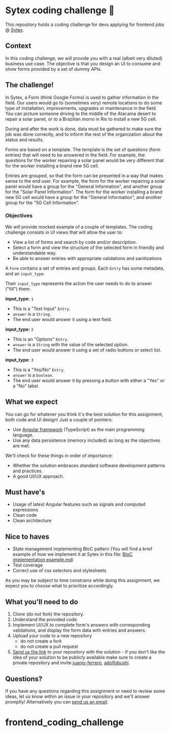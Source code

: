 # Sytex coding challenge 🎯

This repository holds a coding challenge for devs applying for frontend jobs @ [Sytex](https://sytex.io).

## Context

In this coding challenge, we will provide you with a real (albeit very diluted) business use case. The objective is that you design an UI to consume and show forms provided by a set of dummy APIs.

## The challenge!

In Sytex, a Form (think Google Forms) is used to gather information in the field. Our users would go to (sometimes _very_) remote locations to do some type of installation, improvements, upgrades or maintenance in the field. You can picture someone driving to the middle of the Atacama desert to repair a solar panel, or to a Brazilian _morro_ in Rio to install a new 5G cell.

During and after the work is done, data must be gathered to make sure the job was done correctly, and to inform the rest of the organization about the status and results.

Forms are based on a template. The template is the set of questions (form entries) that will need to be answered in the field. For example, the questions for the worker repairing a solar panel would be very different that for the worker installing a brand new 5G cell.

Entries are grouped, so that the form can be presented in a way that makes sense to the end user. For example, the form for the worker repairing a solar panel would have a group for the "General Information", and another group for the "Solar Panel Information". The form for the worker installing a brand new 5G cell would have a group for the "General Information", and another group for the "5G Cell Information".

### Objectives

We will provide mocked example of a couple of templates. The coding challenge consists in UI views that will allow the user to:

- View a list of forms and search by code and/or description.
- Select a form and view the structure of the selected form in friendly and understandable way.
- Be able to answer entries with appropriate validations and sanitizations

A `Form` contains a set of entries and groups. Each `Entry` has some metadata, and an `input_type`.

Their `input_type` represents the action the user needs to do to answer ("fill") them:

**input_type:** `1`

- This is a "Text Input" `Entry`.
- `answer` is a `String`.
- The end user would answer it using a text field.

**input_type:** `2`

- This is an "Options" `Entry`.
- `answer` is a `String` with the value of the selected option.
- The end user would answer it using a set of radio buttons or select list.

**input_type:** `3`

- This is a "Yes/No" `Entry`.
- `answer` is a `boolean`.
- The end user would answer it by pressing a button with either a "Yes" or a "No" label.

## What we expect

You can go for whatever you think it's the best solution for this assignment, both code and UI design! Just a couple of pointers:

- Use [Angular framework](https://angular.dev) (TypeScript) as the main programming language.
- Use any data persistence (memory included) as long as the objectives are met.

We'll check for these things in order of importance:

- Whether the solution embraces standard software development patterns and practices.
- A good UI/UX approach.

## Must have's

- Usage of latest Angular features such as signals and computed expressions
- Clean code
- Clean architecture

## Nice to haves

- State management implementing BloC pattern (You will find a brief example of how we implement it at Sytex in this file: [BloC implementation example.md](./BloC%20implementation%20example.md))
- Test coverage
- Correct use of css selectors and stylesheets

As you may be subject to time constrains while doing this assignment, we expect you to choose what to prioritize accordingly.

## What you'll need to do

1. Clone (do not fork) the repository.
2. Understand the provided code.
3. Implement UI/UX to complete form's answers with corresponding validations, and display the form data with
   entries and answers.
4. Upload your code to a new repository
   - do not create a fork
   - do not create a pull request
5. [Send us the link](mailto:front@sytex.io) to your repository with the solution - if you don't like the idea of your solution to be publicly available make sure to create a private repository and invite [juanjo-ferrero](https://github.com/juanjo-ferrero), [adolfobushi](https://github.com/adolfobushi).

## Questions?

If you have any questions regarding this assignment or need to review some ideas, let us know within an issue in your repository and we'll answer promptly! Alternatively you can [send us an email](mailto:front@sytex.io).

# frontend_coding_challenge
